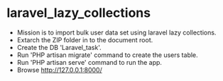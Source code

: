 # laravel_lazy_collections
- Mission is to import bulk user data set using laravel lazy collections.
- Extarch the ZIP folder in to the document root.
- Create the DB 'Laravel_task'.
- Run 'PHP artisan migrate' command to create the users table.
- Run 'PHP artisan serve' command to run the app.
- Browse http://127.0.0.1:8000/

